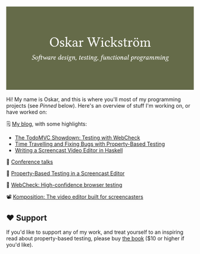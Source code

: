 ![Banner](https://github.com/owickstrom/owickstrom/raw/master/banner.png)

Hi! My name is Oskar, and this is where you'll most of my programming
projects (see _Pinned_ below). Here's an overview of stuff I'm working on, or
have worked on:

🗒️ [My blog](https://wickstrom.tech/writing.html), with some highlights:

- [The TodoMVC Showdown: Testing with WebCheck](https://wickstrom.tech/programming/2020/07/02/the-todomvc-showdown-testing-with-webcheck.html)
- [Time Travelling and Fixing Bugs with Property-Based Testing](https://wickstrom.tech/programming/2019/11/17/time-travelling-and-fixing-bugs-with-property-based-testing.html)
- [Writing a Screencast Video Editor in Haskell](https://wickstrom.tech/programming/2018/10/26/writing-a-screencast-video-editor-in-haskell.html)

🎤 [Conference talks](https://wickstrom.tech/talks.html)

📖 [Property-Based Testing in a Screencast Editor](https://leanpub.com/property-based-testing-in-a-screencast-editor)

🧪 [WebCheck: High-confidence browser testing](https://webcheck.tools/)

📽️ [Komposition: The video editor built for screencasters](https://owickstrom.github.io/komposition/)

## ❤️ Support

If you'd like to support any of my work, and treat yourself to an inspiring
read about property-based testing, please buy [the book](https://leanpub.com/property-based-testing-in-a-screencast-editor) ($10 or higher if you'd like).